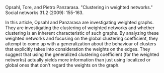 Opsahl, Tore, and Pietro Panzarasa. "Clustering in weighted networks." Social networks 31.2 (2009): 155-163.

In this article, Opsahl and Panzarasa are investigating weighted graphs. They are investigating the clustering of weighted networks and whether clustering is an inherent characteristic of such graphs. By analyzing these weighted networks and focusing on the global clustering coefficient, they attempt to come up with a generalization about the behaviour of clusters that explicitly takes into consideration the weights on the edges. They suggest that using the generalized clustering coefficient (for the weighted networks) actually yields more information than just using localized or global ones that don't regard the weights on the graph.

